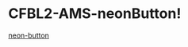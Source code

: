 # CFBL2-AMS-neonButton!
[neon-button](https://user-images.githubusercontent.com/52601835/206828778-0a40fa76-7b88-4e99-b419-e91f55796c39.png)
